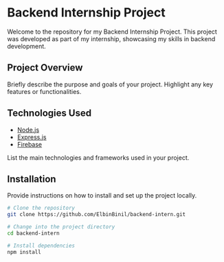 # Backend Internship Project

Welcome to the repository for my Backend Internship Project. This project was developed as part of my internship, showcasing my skills in backend development.

## Project Overview

Briefly describe the purpose and goals of your project. Highlight any key features or functionalities.

## Technologies Used

- [Node.js](https://nodejs.org/)
- [Express.js](https://expressjs.com/)
- [Firebase](https://firebase.google.com/)

List the main technologies and frameworks used in your project.

## Installation

Provide instructions on how to install and set up the project locally.

```bash
# Clone the repository
git clone https://github.com/ElbinBinil/backend-intern.git

# Change into the project directory
cd backend-intern

# Install dependencies
npm install
```
